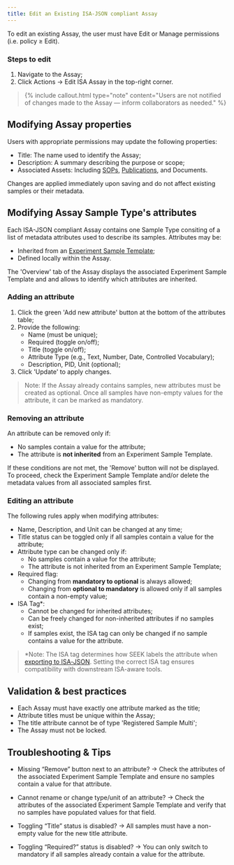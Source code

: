 ```yaml
---
title: Edit an Existing ISA-JSON compliant Assay
---
```



To edit an existing Assay, the user must have Edit or Manage permissions (i.e. policy ≥ Edit).

### Steps to edit

1. Navigate to the Assay;
2. Click Actions → Edit ISA Assay in the top-right corner.

> {% include callout.html type="note" content="Users are not notified of changes made to the Assay — inform collaborators as needed." %}

## Modifying Assay properties

Users with appropriate permissions may update the following properties:

- Title: The name used to identify the Assay;
- Description: A summary describing the purpose or scope;
- Associated Assets: Including [SOPs](sops), [Publications](publications), and Documents.

Changes are applied immediately upon saving and do not affect existing samples or their metadata.

## Modifying Assay Sample Type's attributes

Each ISA-JSON compliant Assay contains one Sample Type consiting of a list of metadata attributes used to describe its samples. Attributes may be:

- Inherited from an [Experiment Sample Template](isajson-templates);
- Defined locally within the Assay.

The 'Overview' tab of the Assay displays the associated Experiment Sample Template and and allows to identify which attributes are inherited.

### Adding an attribute
1. Click the green 'Add new attribute' button at the bottom of the attributes table;
2. Provide the following:
   - Name (must be unique);
   - Required (toggle on/off);
   - Title (toggle on/off);
   - Attribute Type (e.g., Text, Number, Date, Controlled Vocabulary);
   - Description, PID, Unit (optional);
3. Click 'Update' to apply changes.

> Note: If the Assay already contains samples, new attributes must be created as optional. Once all samples have non-empty values for the attribute, it can be marked as mandatory.

### Removing an attribute

An attribute can be removed only if:

- No samples contain a value for the attribute;
- The attribute is **not inherited** from an Experiment Sample Template.

If these conditions are not met, the 'Remove' button will not be displayed. To proceed, check the Experiment Sample Template and/or delete the metadata values from all associated samples first.

### Editing an attribute

The following rules apply when modifying attributes:

- Name, Description, and Unit can be changed at any time;
- Title status can be toggled only if all samples contain a value for the attribute;
- Attribute type can be changed only if:
  - No samples contain a value for the attribute;
  - The attribute is not inherited from an Experiment Sample Template;
- Required flag:
  - Changing from **mandatory to optional** is always allowed;
  - Changing from **optional to mandatory** is allowed only if all samples contain a non-empty value;
- ISA Tag*:
  - Cannot be changed for inherited attributes;
  - Can be freely changed for non-inherited attributes if no samples exist;
  - If samples exist, the ISA tag can only be changed if no sample contains a value for the attribute.

> *Note: The ISA tag determines how SEEK labels the attribute when [exporting to ISA‑JSON](exporting-experiments-as-isajson). Setting the correct ISA tag ensures compatibility with downstream ISA-aware tools.

## Validation & best practices

- Each Assay must have exactly one attribute marked as the title;
- Attribute titles must be unique within the Assay;
- The title attribute cannot be of type 'Registered Sample Multi';
- The Assay must not be locked.

## Troubleshooting & Tips

- Missing “Remove” button next to an attribute?
  → Check the attributes of the associated Experiment Sample Template and ensure no samples contain a value for that attribute.

- Cannot rename or change type/unit of an attribute? 
  → Check the attributes of the associated Experiment Sample Template and verify that no samples have populated values for that field.

- Toggling “Title” status is disabled?
  → All samples must have a non-empty value for the new title attribute.

- Toggling “Required?” status is disabled?
  → You can only switch to mandatory if all samples already contain a value for the attribute.
